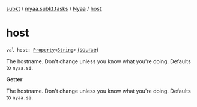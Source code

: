 [subkt](../../index.md) / [myaa.subkt.tasks](../index.md) / [Nyaa](index.md) / [host](./host.md)

# host

`val host: `[`Property`](https://docs.gradle.org/current/javadoc/org/gradle/api/provider/Property.html)`<`[`String`](https://kotlinlang.org/api/latest/jvm/stdlib/kotlin/-string/index.html)`>` [(source)](https://github.com/Myaamori/SubKt/blob/0.1.7/src/main/kotlin/myaa/subkt/tasks/tasks.kt#L812)

The hostname. Don't change unless you know what you're doing.
Defaults to `nyaa.si`.

**Getter**

The hostname. Don't change unless you know what you're doing.
Defaults to `nyaa.si`.

